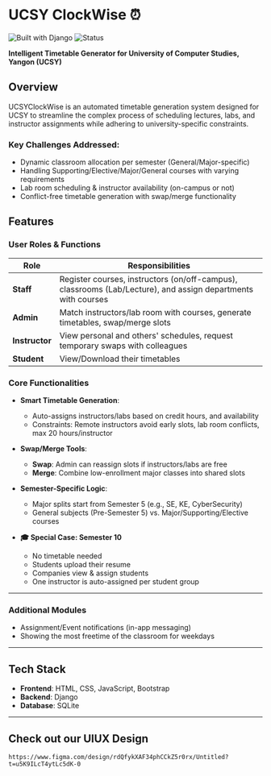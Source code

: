 # UCSY ClockWise ⏰

![Built with Django](https://img.shields.io/badge/Built%20With-Django-092E20?style=for-the-badge&logo=django&logoColor=white)
![Status](https://img.shields.io/badge/Project-In_Development-yellow?style=for-the-badge)


**Intelligent Timetable Generator for University of Computer Studies, Yangon (UCSY)**  

## Overview  
UCSYClockWise is an automated timetable generation system designed for UCSY to streamline the complex process of scheduling lectures, labs, and instructor assignments while adhering to university-specific constraints.

### Key Challenges Addressed:
- Dynamic classroom allocation per semester (General/Major-specific)
- Handling Supporting/Elective/Major/General courses with varying requirements
- Lab room scheduling & instructor availability (on-campus or not)
- Conflict-free timetable generation with swap/merge functionality

## Features

### User Roles & Functions
| **Role** | Responsibilities |
|------|------------------|
| **Staff** | Register courses, instructors (on/off-campus), classrooms (Lab/Lecture), and assign departments with courses |
| **Admin** | Match instructors/lab room with courses, generate timetables, swap/merge slots |
| **Instructor** | View personal and others' schedules, request temporary swaps with colleagues |
| **Student** | View/Download their timetables |

### Core Functionalities
- **Smart Timetable Generation**:
  - Auto-assigns instructors/labs based on credit hours, and availability
  - Constraints: Remote instructors avoid early slots, lab room conflicts, max 20 hours/instructor
- **Swap/Merge Tools**:
  - **Swap**: Admin can reassign slots if instructors/labs are free
  - **Merge**: Combine low-enrollment major classes into shared slots
- **Semester-Specific Logic**:
  - Major splits start from Semester 5 (e.g., SE, KE, CyberSecurity)
  - General subjects (Pre-Semester 5) vs. Major/Supporting/Elective courses

- **🎓 Special Case: Semester 10**
  - No timetable needed
  - Students upload their resume
  - Companies view & assign students
  - One instructor is auto-assigned per student group

---

### Additional Modules 
- Assignment/Event notifications (in-app messaging)
- Showing the most freetime of the classroom for weekdays
---

## Tech Stack
- **Frontend**: HTML, CSS, JavaScript, Bootstrap
- **Backend**: Django
- **Database**: SQLite

---

## Check out our UIUX Design 
```
https://www.figma.com/design/rdQfykXAF34phCCkZ5r0rx/Untitled?t=u5K9ILcT4ytLc5dK-0
```


